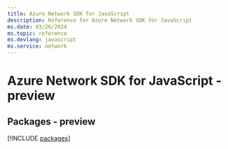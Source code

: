 ```yaml
---
title: Azure Network SDK for JavaScript
description: Reference for Azure Network SDK for JavaScript
ms.date: 03/26/2024
ms.topic: reference
ms.devlang: javascript
ms.service: network
---
```

# Azure Network SDK for JavaScript - preview
## Packages - preview
[!INCLUDE [packages](network-index.md)]